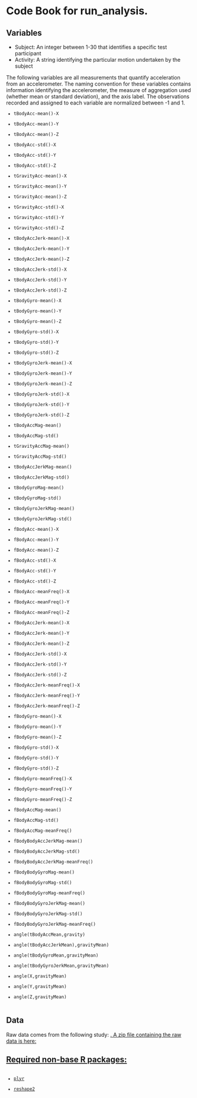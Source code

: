 <h1>Code Book for run_analysis.</h1>
<h2>Variables</h2>
<ul><li>Subject: An integer between 1-30 that identifies a specific test participant</li>
<li>Activity: A string identifying the particular motion undertaken by the subject</li></ul>
<p>The following variables are all measurements that quantify acceleration from an accelerometer. The naming convention for these variables contains information identifying the accelerometer, the measure of aggregation used (whether mean or standard deviation), and the axis label. The observations recorded and assigned to each variable are normalized between -1 and 1.</p>
<code><ul><li>tBodyAcc-mean()-X</li>
<li>tBodyAcc-mean()-Y</li>
<li>tBodyAcc-mean()-Z</li>
<li>tBodyAcc-std()-X</li>
<li>tBodyAcc-std()-Y</li>
<li>tBodyAcc-std()-Z</li>
<li>tGravityAcc-mean()-X</li>
<li>tGravityAcc-mean()-Y</li>
<li>tGravityAcc-mean()-Z</li>
<li>tGravityAcc-std()-X</li>
<li>tGravityAcc-std()-Y</li>
<li>tGravityAcc-std()-Z</li>
<li>tBodyAccJerk-mean()-X</li>
<li>tBodyAccJerk-mean()-Y</li>
<li>tBodyAccJerk-mean()-Z</li>
<li>tBodyAccJerk-std()-X</li>
<li>tBodyAccJerk-std()-Y</li>
<li>tBodyAccJerk-std()-Z</li>
<li>tBodyGyro-mean()-X</li>
<li>tBodyGyro-mean()-Y</li>
<li>tBodyGyro-mean()-Z</li>
<li>tBodyGyro-std()-X</li>
<li>tBodyGyro-std()-Y</li>
<li>tBodyGyro-std()-Z</li>
<li>tBodyGyroJerk-mean()-X</li>
<li>tBodyGyroJerk-mean()-Y</li>
<li>tBodyGyroJerk-mean()-Z</li>
<li>tBodyGyroJerk-std()-X</li>
<li>tBodyGyroJerk-std()-Y</li>
<li>tBodyGyroJerk-std()-Z</li>
<li>tBodyAccMag-mean()</li>
<li>tBodyAccMag-std()</li>
<li>tGravityAccMag-mean()</li>
<li>tGravityAccMag-std()</li>
<li>tBodyAccJerkMag-mean()</li>
<li>tBodyAccJerkMag-std()</li>
<li>tBodyGyroMag-mean()</li>
<li>tBodyGyroMag-std()</li>
<li>tBodyGyroJerkMag-mean()</li>
<li>tBodyGyroJerkMag-std()</li>
<li>fBodyAcc-mean()-X</li>
<li>fBodyAcc-mean()-Y</li>
<li>fBodyAcc-mean()-Z</li>
<li>fBodyAcc-std()-X</li>
<li>fBodyAcc-std()-Y</li>
<li>fBodyAcc-std()-Z</li>
<li>fBodyAcc-meanFreq()-X</li>
<li>fBodyAcc-meanFreq()-Y</li>
<li>fBodyAcc-meanFreq()-Z</li>
<li>fBodyAccJerk-mean()-X</li>
<li>fBodyAccJerk-mean()-Y</li>
<li>fBodyAccJerk-mean()-Z</li>
<li>fBodyAccJerk-std()-X</li>
<li>fBodyAccJerk-std()-Y</li>
<li>fBodyAccJerk-std()-Z</li>
<li>fBodyAccJerk-meanFreq()-X</li>
<li>fBodyAccJerk-meanFreq()-Y</li>
<li>fBodyAccJerk-meanFreq()-Z</li>
<li>fBodyGyro-mean()-X</li>
<li>fBodyGyro-mean()-Y</li>
<li>fBodyGyro-mean()-Z</li>
<li>fBodyGyro-std()-X</li>
<li>fBodyGyro-std()-Y</li>
<li>fBodyGyro-std()-Z</li>
<li>fBodyGyro-meanFreq()-X</li>
<li>fBodyGyro-meanFreq()-Y</li>
<li>fBodyGyro-meanFreq()-Z</li>
<li>fBodyAccMag-mean()</li>
<li>fBodyAccMag-std()</li>
<li>fBodyAccMag-meanFreq()</li>
<li>fBodyBodyAccJerkMag-mean()</li>
<li>fBodyBodyAccJerkMag-std()</li>
<li>fBodyBodyAccJerkMag-meanFreq()</li>
<li>fBodyBodyGyroMag-mean()</li>
<li>fBodyBodyGyroMag-std()</li>
<li>fBodyBodyGyroMag-meanFreq()</li>
<li>fBodyBodyGyroJerkMag-mean()</li>
<li>fBodyBodyGyroJerkMag-std()</li>
<li>fBodyBodyGyroJerkMag-meanFreq()</li>
<li>angle(tBodyAccMean,gravity)</li>
<li>angle(tBodyAccJerkMean),gravityMean)</li>
<li>angle(tBodyGyroMean,gravityMean)</li>
<li>angle(tBodyGyroJerkMean,gravityMean)</li>
<li>angle(X,gravityMean)</li>
<li>angle(Y,gravityMean)</li>
<li>angle(Z,gravityMean)</li>
</ul></code>

<h2>Data</h2>
Raw data comes from the following study: <a href="http://archive.ics.uci.edu/ml/datasets/Human+Activity+Recognition+Using+Smartphones">. A zip file containing the raw data is here: <a href="https://d396qusza40orc.cloudfront.net/getdata%2Fprojectfiles%2FUCI%20HAR%20Dataset.zip">

<h2>Required non-base R packages:</h2>
<code><ul>
<li>plyr</li>
<li>reshape2</li>
</ul></code>
